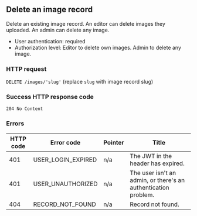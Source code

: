 ## Delete an image record

Delete an existing image record. An editor can delete images they uploaded. An admin can delete any image.

* User authentication: required
* Authorization level: Editor to delete own images. Admin to delete any image.

### HTTP request

`DELETE /images/'slug'` (replace `slug` with image record slug)

### Success HTTP response code

`204 No Content`

### Errors

HTTP code | Error code | Pointer | Title
--------- | ---------- | ------- | -----
401 | USER_LOGIN_EXPIRED | n/a | The JWT in the header has expired.
401 | USER_UNAUTHORIZED | n/a | The user isn't an admin, or there's an authentication problem.
404 | RECORD_NOT_FOUND | n/a | Record not found. |
